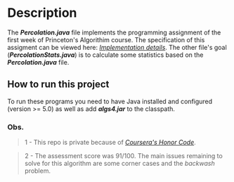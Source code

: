 # Description
 The <strong><i>Percolation.java</i></strong> file implements the programming assignment of the first week of Princeton's Algorithim course. 
The specification of this assigment can be viewed here: <a href="https://coursera.cs.princeton.edu/algs4/assignments/percolation/specification.php"><i>Implementation details</i></a>.
The other file's goal (<strong><i>PercolationStats.java</i></strong>) is to calculate some statistics based on the <strong><i>Percolation.java</i></strong> file.

## How to run this project
 To run these programs you need to have Java installed and configured (version >= 5.0) as well as add <strong><i>algs4.jar</i></strong> to the classpath.

### Obs.

> 1 - This repo is private because of <a href="https://www.coursera.support/s/article/209818863-Coursera-Honor-Code?language=en_US"><i>Coursera's Honor Code</i></a>.

> 2 - The assessment score was 91/100. The main issues remaining to solve for this algorithm are some corner cases and the <i>backwash</i> problem.
